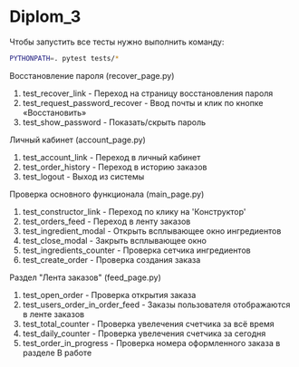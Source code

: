 # Diplom_3

Чтобы запустить все тесты нужно выполнить команду:
```bash
PYTHONPATH=. pytest tests/*
```

Восстановление пароля (recover_page.py)
1. test_recover_link - Переход на страницу восстановления пароля
2. test_request_password_recover - Ввод почты и клик по кнопке «Восстановить»
3. test_show_password - Показать/скрыть пароль

Личный кабинет (account_page.py)
1. test_account_link - Переход в личный кабинет
2. test_order_history - Переход в историю заказов
3. test_logout - Выход из системы

Проверка основного функционала (main_page.py)
1. test_constructor_link - Переход по клику на 'Конструктор'
2. test_orders_feed - Переход в ленту заказов
3. test_ingredient_modal - Открыть всплывающее окно ингредиентов
4. test_close_modal - Закрыть всплывающее окно
5. test_ingredients_counter - Проверка сетчика ингредиентов
6. test_create_order - Проверка создания заказа

Раздел "Лента заказов" (feed_page.py)
1. test_open_order - Проверка открытия заказа
2. test_users_order_in_order_feed - Заказы пользователя отображаются в ленте заказов
3. test_total_counter - Проверка увелечения счетчика за всё время
4. test_daily_counter - Проверка увелечения счетчика за сегодня
5. test_order_in_progress - Проверка номера оформленного заказа в разделе В работе